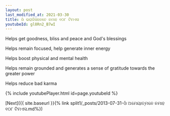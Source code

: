```yaml
---
layout: post
last_modified_at: 2021-03-30
title: ଓଁ ଭରାଜିସହନବେ ନମାହ ୧୦୮ ଟିମଏସ
youtubeId: gl8Rn2_B7wI
---
```

 
 
Helps get goodness, bliss and peace and God's blessings
 
Helps remain focused, help generate inner energy 
 
Helps boost physical and mental health 
 
Helps remain grounded and generates a sense of gratitude towards the greater power 
 
Helps reduce bad karma
 
 
 
 


{% include youtubePlayer.html id=page.youtubeId %}
 
[Next]({{ site.baseurl }}{% link  split1/_posts/2013-07-31-ଓଁ ଅମେୟାତ୍ମନେ ନମାହ ୧୦୮ ଟିମଏସ.md%})
 

